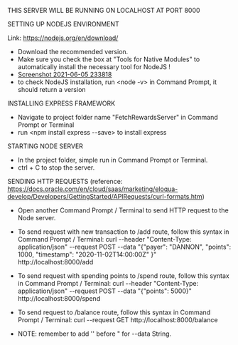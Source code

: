 THIS SERVER WILL BE RUNNING ON LOCALHOST AT PORT 8000

SETTING UP NODEJS ENVIRONMENT

Link: https://nodejs.org/en/download/ 

  - Download the recommended version.
  - Make sure you check the box at "Tools for Native Modules" to automatically install the necessary tool for NodeJS !
  - [Screenshot 2021-06-05 233818](https://user-images.githubusercontent.com/48262597/120915232-8a51c080-c657-11eb-9e7d-aaa51b5c0b8e.png)
  - to check NodeJS installation, run <node -v> in Command Prompt, it should return a version


INSTALLING EXPRESS FRAMEWORK

  - Navigate to project folder name "FetchRewardsServer" in Command Prompt or Terminal
  - run <npm install express --save> to install express
  
 
STARTING NODE SERVER
  - In the project folder, simple run <node Server.js> in Command Prompt or Terminal.
  - ctrl + C to stop the server.
 
SENDING HTTP REQUESTS (reference: https://docs.oracle.com/en/cloud/saas/marketing/eloqua-develop/Developers/GettingStarted/APIRequests/curl-formats.htm)
  - Open another Command Prompt / Terminal to send HTTP request to the Node server.
  
  - To send request with new transaction to /add route, follow this syntax in Command Prompt / Terminal:
    curl --header "Content-Type: application/json" --request POST --data "{\"payer\": \"DANNON\", \"points\": 1000, \"timestamp\": \"2020-11-02T14:00:00Z\" }" http://localhost:8000/add
  
  - To send request with spending points to /spend route, follow this syntax in Command Prompt / Terminal:
    curl --header "Content-Type: application/json" --request POST --data "{\"points\": 5000}" http://localhost:8000/spend
  
  - To send request to /balance route, follow this syntax in Command Prompt / Terminal:
    curl --request GET http://localhost:8000/balance
  
  - NOTE: remember to add '\' before " for --data String.
          
  
  
    

